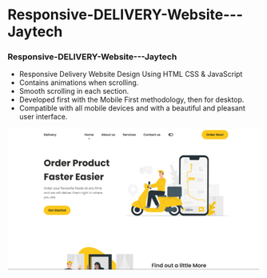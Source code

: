 # Responsive-DELIVERY-Website---Jaytech

### Responsive-DELIVERY-Website---Jaytech

- Responsive Delivery Website Design Using HTML CSS & JavaScript
- Contains animations when scrolling.
- Smooth scrolling in each section.
- Developed first with the Mobile First methodology, then for desktop.
- Compatible with all mobile devices and with a beautiful and pleasant user interface.


![preview img](/preview.png)
